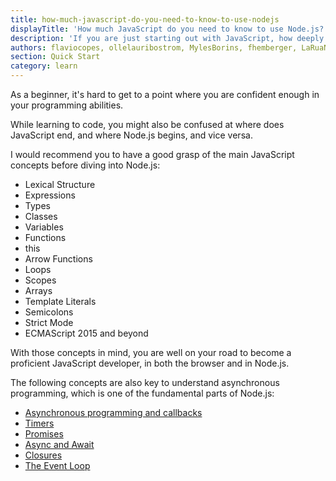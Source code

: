 ```yaml
---
title: how-much-javascript-do-you-need-to-know-to-use-nodejs
displayTitle: 'How much JavaScript do you need to know to use Node.js?'
description: 'If you are just starting out with JavaScript, how deeply do you need to know the language?'
authors: flaviocopes, ollelauribostrom, MylesBorins, fhemberger, LaRuaNa, ahmadawais, elanandkumar
section: Quick Start
category: learn
---
```


As a beginner, it's hard to get to a point where you are confident enough in your programming abilities.

While learning to code, you might also be confused at where does JavaScript end, and where Node.js begins, and vice versa.

I would recommend you to have a good grasp of the main JavaScript concepts before diving into Node.js:

* Lexical Structure
* Expressions
* Types
* Classes
* Variables
* Functions
* this
* Arrow Functions
* Loops
* Scopes
* Arrays
* Template Literals
* Semicolons
* Strict Mode
* ECMAScript 2015 and beyond

With those concepts in mind, you are well on your road to become a proficient JavaScript developer, in both the browser and in Node.js.

The following concepts are also key to understand asynchronous programming, which is one of the fundamental parts of Node.js:

* [Asynchronous programming and callbacks](https://developer.mozilla.org/en-US/docs/Learn/JavaScript/Asynchronous/Introducing)
* [Timers](https://developer.mozilla.org/en-US/docs/Web/API/setTimeout)
* [Promises](https://developer.mozilla.org/en-US/docs/Web/JavaScript/Guide/Using_promises)
* [Async and Await](https://developer.mozilla.org/en-US/docs/Web/JavaScript/Reference/Statements/async_function)
* [Closures](https://developer.mozilla.org/en-US/docs/Web/JavaScript/Closures)
* [The Event Loop](https://developer.mozilla.org/en-US/docs/Web/JavaScript/EventLoop)
